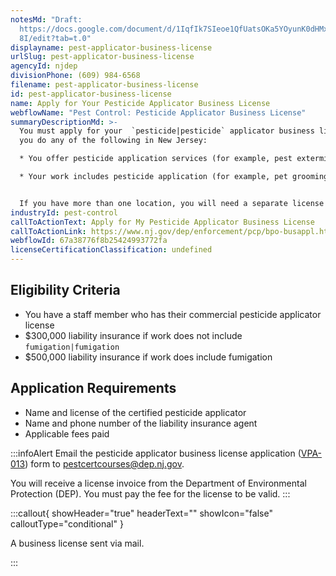```yaml
---
notesMd: "Draft:
  https://docs.google.com/document/d/1IqfIk7SIeoe1QfUatsOKa5YOyunK0dHMxTjj4OIp6\
  8I/edit?tab=t.0"
displayname: pest-applicator-business-license
urlSlug: pest-applicator-business-license
agencyId: njdep
divisionPhone: (609) 984-6568
filename: pest-applicator-business-license
id: pest-applicator-business-license
name: Apply for Your Pesticide Applicator Business License
webflowName: "Pest Control: Pesticide Applicator Business License"
summaryDescriptionMd: >-
  You must apply for your  `pesticide|pesticide` applicator business license if
  you do any of the following in New Jersey:

  * You offer pesticide application services (for example, pest extermination) 

  * Your work includes pesticide application (for example, pet grooming)


  If you have more than one location, you will need a separate license for each one.
industryId: pest-control
callToActionText: Apply for My Pesticide Applicator Business License
callToActionLink: https://www.nj.gov/dep/enforcement/pcp/bpo-busappl.htm
webflowId: 67a38776f8b25424993772fa
licenseCertificationClassification: undefined
---
```


## Eligibility Criteria

- You have a staff member who has their commercial pesticide applicator license
- $300,000 liability insurance if work does not include `fumigation|fumigation`
- $500,000 liability insurance if work does include fumigation

## Application Requirements

- Name and license of the certified pesticide applicator
- Name and phone number of the liability insurance agent
- Applicable fees paid

:::infoAlert
Email the pesticide applicator business license application ([VPA-013](https://www.nj.gov/dep/enforcement/pcp/bpo/certification/forms/ab_license_application_vpa-013_fillable.pdf)) form to pestcertcourses@dep.nj.gov.

You will receive a license invoice from the Department of Environmental Protection (DEP). You must pay the fee for the license to be valid.
:::

:::callout{ showHeader="true" headerText="" showIcon="false" calloutType="conditional" }

A business license sent via mail.

:::
